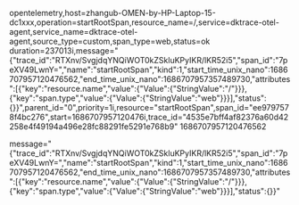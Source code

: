 opentelemetry,host=zhangub-OMEN-by-HP-Laptop-15-dc1xxx,operation=startRootSpan,resource_name=/,service=dktrace-otel-agent,service_name=dktrace-otel-agent,source_type=custom,span_type=web,status=ok duration=237013i,message="{\"trace_id\":\"RTXnv/SvgjdqYNQiWOT0kZSkluKPyIKR/lKR52i5\",\"span_id\":\"7peXV49LwnY=\",\"name\":\"startRootSpan\",\"kind\":1,\"start_time_unix_nano\":1686707957120476562,\"end_time_unix_nano\":1686707957357489730,\"attributes\":[{\"key\":\"resource.name\",\"value\":{\"Value\":{\"StringValue\":\"/\"}}},{\"key\":\"span.type\",\"value\":{\"Value\":{\"StringValue\":\"web\"}}}],\"status\":{}}",parent_id="0",priority=1i,resource="startRootSpan",span_id="ee9797578f4bc276",start=1686707957120476i,trace_id="4535e7bff4af82376a60d42258e4f49194a496e28fc88291fe5291e768b9" 1686707957120476562







message="{\"trace_id\":\"RTXnv/SvgjdqYNQiWOT0kZSkluKPyIKR/lKR52i5\",\"span_id\":\"7peXV49LwnY=\",\"name\":\"startRootSpan\",\"kind\":1,\"start_time_unix_nano\":1686707957120476562,\"end_time_unix_nano\":1686707957357489730,\"attributes\":[{\"key\":\"resource.name\",\"value\":{\"Value\":{\"StringValue\":\"/\"}}},{\"key\":\"span.type\",\"value\":{\"Value\":{\"StringValue\":\"web\"}}}],\"status\":{}}"